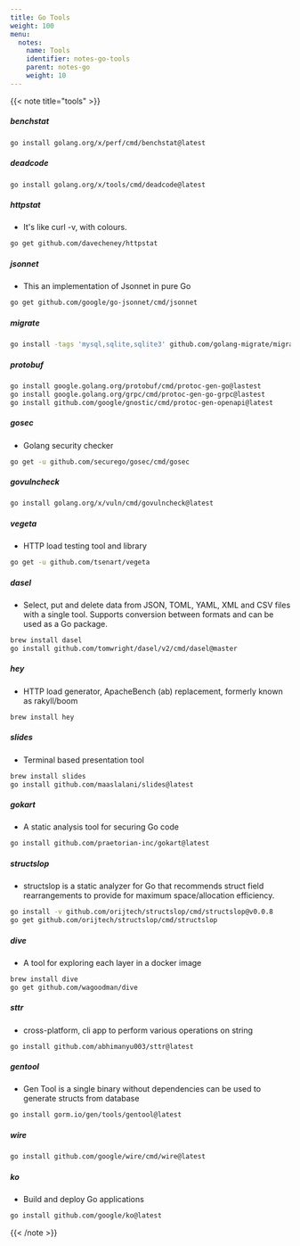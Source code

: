 ```yaml
---
title: Go Tools
weight: 100
menu:
  notes:
    name: Tools
    identifier: notes-go-tools
    parent: notes-go
    weight: 10
---
```


{{< note title="tools" >}}

##### benchstat

```bash
go install golang.org/x/perf/cmd/benchstat@latest
```

##### deadcode

```bash
go install golang.org/x/tools/cmd/deadcode@latest
```

##### httpstat

- It's like curl -v, with colours.

```bash
go get github.com/davecheney/httpstat
```

##### jsonnet

- This an implementation of Jsonnet in pure Go

```bash
go get github.com/google/go-jsonnet/cmd/jsonnet
```

##### migrate

```bash
go install -tags 'mysql,sqlite,sqlite3' github.com/golang-migrate/migrate/v4/cmd/migrate@latest
```

##### protobuf

```bash
go install google.golang.org/protobuf/cmd/protoc-gen-go@lastest
go install google.golang.org/grpc/cmd/protoc-gen-go-grpc@lastest
go install github.com/google/gnostic/cmd/protoc-gen-openapi@latest
```

##### gosec

- Golang security checker

```bash
go get -u github.com/securego/gosec/cmd/gosec
```

##### govulncheck

```bash
go install golang.org/x/vuln/cmd/govulncheck@latest
```

##### vegeta

- HTTP load testing tool and library

```bash
go get -u github.com/tsenart/vegeta
```

##### dasel

- Select, put and delete data from JSON, TOML, YAML, XML and CSV files with a single tool. Supports conversion between formats and can be used as a Go package.

```bash
brew install dasel
go install github.com/tomwright/dasel/v2/cmd/dasel@master
```

##### hey

- HTTP load generator, ApacheBench (ab) replacement, formerly known as rakyll/boom

```bash
brew install hey
```

##### slides

- Terminal based presentation tool

```bash
brew install slides
go install github.com/maaslalani/slides@latest
```

##### gokart

- A static analysis tool for securing Go code

```bash
go install github.com/praetorian-inc/gokart@latest
```

##### structslop

- structslop is a static analyzer for Go that recommends struct field rearrangements to provide for maximum space/allocation efficiency.

```bash
go install -v github.com/orijtech/structslop/cmd/structslop@v0.0.8
go get github.com/orijtech/structslop/cmd/structslop
```

##### dive

- A tool for exploring each layer in a docker image

```bash
brew install dive
go get github.com/wagoodman/dive
```

##### sttr

- cross-platform, cli app to perform various operations on string

```bash
go install github.com/abhimanyu003/sttr@latest
```

##### gentool

- Gen Tool is a single binary without dependencies can be used to generate structs from database

```bash
go install gorm.io/gen/tools/gentool@latest
```

##### wire

```bash
go install github.com/google/wire/cmd/wire@latest
```

##### ko

- Build and deploy Go applications

```bash
go install github.com/google/ko@latest
```

{{< /note >}}
